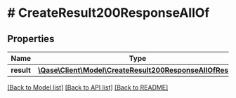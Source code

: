 # # CreateResult200ResponseAllOf

## Properties

Name | Type | Description | Notes
------------ | ------------- | ------------- | -------------
**result** | [**\Qase\Client\Model\CreateResult200ResponseAllOfResult**](CreateResult200ResponseAllOfResult.md) |  | [optional]

[[Back to Model list]](../../README.md#models) [[Back to API list]](../../README.md#endpoints) [[Back to README]](../../README.md)

